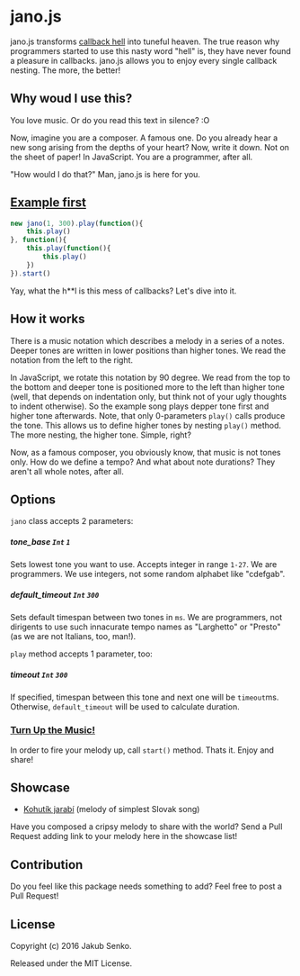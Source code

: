 # jano.js
jano.js transforms [callback hell](http://callbackhell.com/) into tuneful heaven. The true reason why programmers started to use this nasty word "hell" is, they have never found a pleasure in callbacks. jano.js allows you to enjoy every single callback nesting. The more, the better!

## Why woud I use this?
You love music. Or do you read this text in silence? :O

Now, imagine you are a composer. A famous one. Do you already hear a new song arising from the depths of your heart? Now, write it down. Not on the sheet of paper! In JavaScript. You are a programmer, after all.

"How would I do that?" Man, jano.js is here for you.

## [Example first](https://senky.github.io/jano.js/index.html)
```javascript
new jano(1, 300).play(function(){
	this.play()
}, function(){
	this.play(function(){
		this.play()
	})
}).start()
```
Yay, what the h**l is this mess of callbacks? Let's dive into it.

## How it works
There is a music notation which describes a melody in a series of a notes. Deeper tones are written in lower positions than higher tones. We read the notation from the left to the right.

In JavaScript, we rotate this notation by 90 degree. We read from the top to the bottom and deeper tone is positioned more to the left than higher tone (well, that depends on indentation only, but think not of your ugly thoughts to indent otherwise). So the example song plays depper tone first and higher tone afterwards. Note, that only 0-parameters `play()` calls produce the tone. This allows us to define higher tones by nesting `play()` method. The more nesting, the higher tone. Simple, right?

Now, as a famous composer, you obviously know, that music is not tones only. How do we define a tempo? And what about note durations? They aren't all whole notes, after all.

## Options
`jano` class accepts 2 parameters:
##### tone_base `Int` `1`
Sets lowest tone you want to use. Accepts integer in range `1-27`. We are programmers. We use integers, not some random alphabet like "cdefgab".
##### default_timeout `Int` `300`
Sets default timespan between two tones in `ms`. We are programmers, not dirigents to use such innacurate tempo names as "Larghetto" or "Presto" (as we are not Italians, too, man!).


`play` method accepts 1 parameter, too:
##### timeout `Int` `300`
If specified, timespan between this tone and next one will be `timeout`ms. Otherwise, `default_timeout` will be used to calculate duration.

### [Turn Up the Music!](https://www.youtube.com/watch?v=eQWG8BVeryU)
In order to fire your melody up, call `start()` method. Thats it. Enjoy and share!

## Showcase
- [Kohutík jarabí](https://senky.github.io/jano.js/kohutik.html) (melody of simplest Slovak song)

Have you composed a cripsy melody to share with the world? Send a Pull Request adding link to your melody here in the showcase list!

## Contribution
Do you feel like this package needs something to add? Feel free to post a Pull Request!

## License
Copyright (c) 2016 Jakub Senko.

Released under the MIT License.